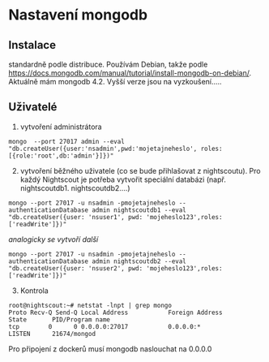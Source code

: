 # Nastavení mongodb

## Instalace ##
standardně podle distribuce. Používám Debian, takže podle https://docs.mongodb.com/manual/tutorial/install-mongodb-on-debian/. Aktuálně mám mongodb 4.2. Vyšší verze jsou na vyzkoušení.....

## Uživatelé ##

1. vytvoření administrátora
```
mongo  --port 27017 admin --eval "db.createUser({user:'nsadmin',pwd:'mojetajneheslo', roles:[{role:'root',db:'admin'}]})"
```
2. vytvoření běžného uživatele (co se bude přihlašovat z nightscoutu). Pro každý Nightscout je potřeba vytvořit speciální databázi (např. nightscoutdb1. nightscoutdb2....)
```
mongo --port 27017 -u nsadmin -pmojetajneheslo --authenticationDatabase admin nightscoutdb1 --eval "db.createUser({user: 'nsuser1', pwd: 'mojeheslo123',roles: ['readWrite']})"
```
  _analogicky se vytvoří další_
```
mongo --port 27017 -u nsadmin -pmojetajneheslo --authenticationDatabase admin nightscoutdb2 --eval "db.createUser({user: 'nsuser2', pwd: 'mojeheslo123',roles: ['readWrite']})"
```

3. Kontrola
```
root@nightscout:~# netstat -lnpt | grep mongo
Proto Recv-Q Send-Q Local Address           Foreign Address         State       PID/Program name
tcp        0      0 0.0.0.0:27017           0.0.0.0:*               LISTEN      21674/mongod
```
Pro připojení z dockerů musí mongodb naslouchat na 0.0.0.0
